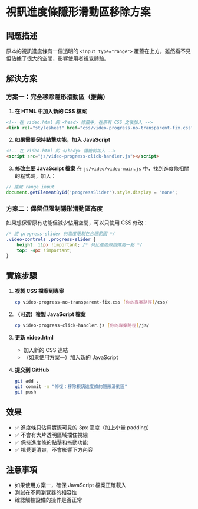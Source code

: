 # 視訊進度條隱形滑動區移除方案

## 問題描述
原本的視訊進度條有一個透明的 `<input type="range">` 覆蓋在上方，雖然看不見但佔據了很大的空間，影響使用者視覺體驗。

## 解決方案

### 方案一：完全移除隱形滑動區（推薦）

1. **在 HTML 中加入新的 CSS 檔案**
```html
<!-- 在 video.html 的 <head> 標籤中，在原有 CSS 之後加入 -->
<link rel="stylesheet" href="css/video-progress-no-transparent-fix.css">
```

2. **如果需要保持點擊功能，加入 JavaScript**
```html
<!-- 在 video.html 的 </body> 標籤前加入 -->
<script src="js/video-progress-click-handler.js"></script>
```

3. **修改主要 JavaScript 檔案**
在 `js/video/video-main.js` 中，找到進度條相關的程式碼，加入：
```javascript
// 隱藏 range input
document.getElementById('progressSlider').style.display = 'none';
```

### 方案二：保留但限制隱形滑動區高度

如果想保留原有功能但減少佔用空間，可以只使用 CSS 修改：

```css
/* 將 progress-slider 的高度限制在合理範圍 */
.video-controls .progress-slider {
    height: 11px !important; /* 只比進度條稍微高一點 */
    top: -4px !important;
}
```

## 實施步驟

1. **複製 CSS 檔案到專案**
   ```bash
   cp video-progress-no-transparent-fix.css [你的專案路徑]/css/
   ```

2. **（可選）複製 JavaScript 檔案**
   ```bash
   cp video-progress-click-handler.js [你的專案路徑]/js/
   ```

3. **更新 video.html**
   - 加入新的 CSS 連結
   - （如果使用方案一）加入新的 JavaScript

4. **提交到 GitHub**
   ```bash
   git add .
   git commit -m "修復：移除視訊進度條的隱形滑動區"
   git push
   ```

## 效果
- ✅ 進度條只佔用實際可見的 3px 高度（加上小量 padding）
- ✅ 不會有大片透明區域擋住視線
- ✅ 保持進度條的點擊和拖動功能
- ✅ 視覺更清爽，不會影響下方內容

## 注意事項
- 如果使用方案一，確保 JavaScript 檔案正確載入
- 測試在不同瀏覽器的相容性
- 確認觸控設備的操作是否正常